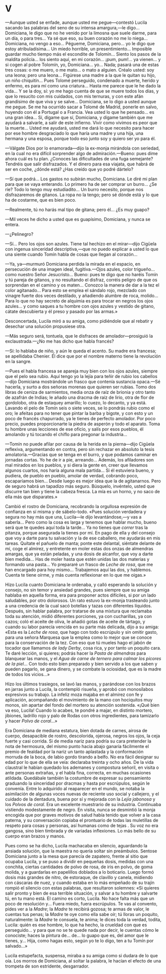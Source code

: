 # V

—Aunque usted se enfade, aunque usted me pegue—contestó Lucila sacando las
palabras del seno de su intensa amargura,—le digo... Domiciana, le digo que no
he venido por la limosna que suele darme, para un día, o para tres... Ya sé que
eso, su buen corazón no me lo niega... Domiciana, no vengo a eso... Pégueme,
Domiciana, pero... yo le digo que estoy atribuladísima... Un miedo horrible, un
presentimiento... Imposible guardar mucho tiempo más el escondite de Tolomín...
Siento los pasos de la maldita policía... los siento aquí, en mi corazón...
¡pum, pum!... ya vienen... y si cogen al pobre Tolomín, yo, Domiciana... yo...
Nada; pasará una de estas tres cosas: o me muero, o me mato... o mato
a alguien. Créalo usted: soy una leona; pero una leona... Figúrese una madre
a la que le quitan su hijo, un niño chiquitín... Pues Tolomé perseguido,
condenado a muerte, herido y enfermo, es para mí como una criatura... Hasta me
parece que le he dado la vida... Y se la doy, sí: yo me hago cuenta de que se
muere todos los días, y que lo resucito con mis cuidados, con mis ternuras,
y con este afán grandísimo de que viva y se salve... Domiciana, se lo digo
a usted aunque me pegue. Se me ha ocurrido sacar a Tolomé de Madrid, ponerle en
salvo, huyendo con él a Portugal o a Francia. Vea usted lo que he pensado... es
una gran idea... Sí, dígame que sí, Domiciana, y dígame también que me ayudará
a salvarle, a salir de este infierno. Vivir como vivimos es peor que la
muerte... Usted me ayudará, usted me dará lo que necesito para hacer por ese
hombre desgraciado lo que haría una madre y una hija, una hermana y una esposa,
porque todo eso junto soy y quiero ser yo para él.

—Válgate Dios por lo enamorada—dijo la ex-monja mirándola con seriedad, en la
cual no era difícil sorprender algo de admiración.—Bueno: pues dime ahora cuál
es tu plan. ¿Conoces las dificultades de una fuga semejante? Tendréis que salir
disfrazados. Y el dinero para esa viajata, que habrá de ser en coche, ¿dónde
está? ¿Has creído que yo podré dártelo?

—Sí que podrá... Los gastos no subirán mucho, Domiciana. Le diré mi plan para
que se vaya enterando. Lo primero ha de ser comprar un burro... ¿Se ríe? Todo
lo tengo muy estudiadito... Un burro necesito, porque nos disfrazaremos de
gitanos. La ropa no la tengo; pero sé dónde está y lo que ha de costarme, que
es bien poco.

—Realmente, tú no harás mal tipo de gitana; pero él... ¿Es muy guapo?

—Mil veces he dicho a usted que es guapísimo, Domiciana, y nunca se entera.

—¿Pelinegro?

—Sí... Pero los ojos son azules. Tiene tal hechizo en el mirar—dijo Cigüela con
ingenua sinceridad descriptiva,—que no puedo explicar a usted lo que una siente
cuando Tomín habla de cosas que llegan al corazón...

—Ya, ya—murmuró Domiciana perdida la mirada en el espacio, en persecución de
una imagen ideal, fugitiva.—Ojos azules, color trigueño... como nuestro Señor
Jesucristo... Bueno: pues te digo que no haréis Tomín y tú pareja de gitanos,
y no resultando el disfraz, corréis peligro de que os sorprendan en el camino
y os maten... Conozco la manera de dar a la tez el color agitanado... Para esto
se emplea el sándalo rojo, mezclado con vinagre fuerte dos veces destilado,
y añadiendo alumbre de roca, molido... Para lo que no hay secreto de alquimia
es para trocar en negros los ojos azules... y como saques a tu hombre con ojos
azules y vestido de gitano, cátate descubierta y él preso y pasado por las
armas.»

Desconcertada, Lucila miró a su amiga, como pidiéndole que al rebatir
y desechar una solución propusiese otra.

—Más seguro será, tontuela, que le disfraces de amolador—prosiguió la
exclaustrada.—¿No me has dicho que habla francés?

—Sí: lo hablaba de niño, y aún le queda el acento. Su madre era francesa; se
apellidaba Chenier. Él dice que por el nombre materno tiene la revolución en la
sangre.

—Pues el habla francesa se apareja muy bien con los ojos azules, siempre que el
pelo sea rubio. Aquí tengo yo la lejía para teñir de rubio los cabellos—dijo
Domiciana mostrándole un frasco que contenía sustancia opaca.—Sé hacerla,
y surto a dos señoras morenas que quieren ser rubias. Tomo dos libras de ceniza
de sarmientos, media onza de raíz de brionia y otro tanto de azafrán de Indias;
le añado una dracma de raíz de lirio, otra de flor de gordolobo, otra de
estaquey amarillo; lo cuezo, lo decanto, y ya está. Lavando el pelo de Tomín
seis o siete veces, se lo pondrás rubio como el oro; le afeitas para no tener
que pintar la barba y bigote, y con esto y un poco de francés chapurrado, ya le
tienes de perfecto amolador. Por poco precio, puedes proporcionarte la piedra
de asperón y todo el aparato. Toma tu hombre unas lecciones de ese oficio,
y salís por esos pueblos, él amolando y tú tocando el chiflo para pregonar la
industria...

—Tomín no puede afilar por causa de la herida en la pierna—dijo Cigüela
reflexiva, argumentando en contra, pero sin rechazar en absoluto la tesis
amolatoria.—Gracias que se tenga en el burro, y que podamos caminar en jornadas
cortas. Yo he de ir a pie, arreando... Además, los afiladores son mal mirados
en los pueblos, y si diera la gente en, creer que llevamos algunos cuartos, nos
haría alguna mala partida... Si él estuviera bueno, y pudiera, de pueblo en
pueblo, amolar de verdad, cobrando poco, escaparíamos bien... Desde luego es
mejor idea que la de agitanarnos. Pero de seguro habrá un tapadizo más seguro.
Búsquelo, invéntelo, usted que discurre tan bien y tiene la cabeza fresca. La
mía es un horno, y no saco de ella más que disparates.»

Cambió el rostro de Domiciana, recobrando la orgullosa expresión de confianza
en sí misma y de sábelo-todo. «Pues solución verdadera y segura no hay más que
una, Lucila—le dijo levantándose,—y vas a saberla... Pero como la cosa es larga
y tenemos que hablar mucho, bueno será que te quedes aquí toda la tarde... Ya
no tienes que *correr* tras la pitanza, porque asegurada la tienes por mí. En
pago de ella y del consejo que voy a darte para tu salvación y la de ese
caballero, me ayudarás en mis tareas. Quítate el pañuelo de manta; ponte este
delantal, siéntate delante de mí, coge el almirez, y entretente en moler estas
dos onzas de almendras amargas, que ya están peladas, y una dosis de alcanfor,
que voy a darte bien medida... Has de moler hasta que estén unidas las dos
materias y formando una pasta... Yo prepararé un frasco de *Leche de rosa*, que
me han encargado para hoy mismo... Trabajemos aquí las dos, y hablemos. Cuenta
te tiene oírme, y más cuenta reflexionar en lo que me oigas.»

Hizo Lucila cuanto Domiciana le ordenaba, y calló esperando la solución
y consejo, no sin temor y ansiedad grandes, pues siempre que su amiga hablaba
en aquella forma, era para proponer actos difíciles, si por un lado saludables,
por otro dolorosos. Un rato estuvo la ex-monja trasteando junto a una credencia
de la cual sacó botellas y tazas con diferentes líquidos. Después, sin hablar
palabra, por tratarse de una mixtura que reclamaba toda su atención, midió
diferentes porciones, ya con cucharillas, ya con cazos; coló el aceite de
oliva, le añadió gotas de aceite de tártago, y cuando su labor parecía vencida
en su parte más delicada, dijo a su amiga: «Esta es la *Leche de rosa*, que
hago con todo escrúpulo y sin omitir gasto, para una señora Marquesa que la
emplea como lo mejor que se conoce para la conservación de la tez. Con eso que
tú mueles hago el jabón de tocador que llamamos *de lady Derby*, cosa rica,
y por tanto un poquito cara. Te daré lección, si quieres; podrás hacer la
*Pasta de almendras* para blanquear las manos, y el *Agua de carne de ternero
para calmar los picores de la piel*... Con todo esto bien preparado y bien
servido a los que saben y pueden pagarlo, se gana dinero, y se combate la
ociosidad, que es la madre de todos los vicios...»

Hizo los últimos trasiegos, se lavó las manos, y parándose con los brazos en
jarras junto a Lucila, la contempló risueña, y aprobó con monosílabos
expresivos su trabajo. La infeliz moza majaba en el almirez con fe
y aplicación, acompañando el movimiento de la mano con hociquitos muy monos,
sin apartar del fondo del mortero su atención sostenida. «¡Qué bien va eso,
Lucila! Cuando lo acabes, te pondré a majar, en distinto mortero, jibiones,
ladrillo rojo y palo de Rodas con otros ingredientes, para tamizarlo y hacer
*Polvo de coral*...»

Era Domiciana de mediana estatura, bien dotada de carnes, airosa de cuerpo,
desapacible de rostro, descolorida, ojerosa, negros los ojos, la ceja fuerte
y casi corrida. Si de media nariz para podría su cara pretender la nota de
hermosura, del mismo punto hacia abajo ganaría fácilmente el premio de fealdad
por la nariz un tanto aplastada y la conformación morruda de la boca, de labio
gordo tirando a belfo. No era fácil designar su edad por lo que de ella se
veía: declaraba treinta y ocho años. De la vida claustral le habían quedado los
ademanes y compostura señoril, en visita o ante personas extrañas, y el habla
fina, correcta, en muchas ocasiones atildada. Quedábale también la costumbre de
expresar su pensamiento graduando la sinceridad por dracmas y hasta por
escrúpulos, según le convenía. Entre lo adquirido al reaparecer en el mundo, se
notaba la asimilación de algunas voces nuevas de reciente uso social
y callejero, y el cuidado de la dentadura, buena por sí y mejorada con la
*Lejía jabonosa* y los *Polvos de coral*. Era un excelente muestrario de su
industria. Continuaba vistiendo modestamente de negro. En visita, nunca se
desmintió la monja encogida que por graves motivos de salud había tenido que
volver a la casa paterna, y su conversación copiaba el prontuario de todas las
muletillas de respeto para cosas y personas, así humanas como de tejas . Su voz
no era gangosa, sino bien timbrada y de variadas inflexiones. Lo más bello de
su cuerpo eran brazos y manos.

Pues como se ha dicho, Lucila machacaba en silencio, aguardando la ansiada
solución, que la maestra no quería soltar sin preámbulos. Sentose Domiciana
junto a la mesa que parecía de zapatero, frente al sitio que ocupaba Lucila,
y se puso a dividir en pequeñas dosis, medidas con una conchita, ciertas
cantidades de polvo de rosa, de iris en polvo, de goma molida, y a guardarlas
en papelillos doblados a lo boticario. Luego formó dosis más grandes de nitro,
de estoraque, de clavillo y canela, midiendo con cáscaras de nuez, y cuando
estaba en lo más empeñado de su trajín rompió el silencio con estas palabras,
que resultaron solemnes: «Si quieres salir pronto y bien de esa terrible
situación, y salvar a tu hombre y salvarte tú, en tu mano está. El camino es
corto, Lucila. No hace falta más que un poco de resolución y... Fuera miedo,
fuera escrúpulos. Te vas al convento, pides ver a la *Madre*; la *Madre* te
recibirá gozosa; te armas de valor, le cuentas tus penas; la *Madre* te oye
como ella sabe oír; tú lloras un poquito, naturalmente: la *Madre* te consuela,
te anima; le dices toda la verdad, todita, Lucila: quién es ese hombre, lo que
ha hecho, la crueldad con que es perseguido... y para que no se te quede nada
por decir, le cuentas cómo le conociste; haces la pintura de... de... lo guapo
que es, del amor que le tienes, y... Hija, como hagas esto, según yo te lo
digo, ten a tu Tomín por salvado...»

Lucila estupefacta, suspensa, miraba a su amiga como si dudara de lo que oía.
Los morros de Domiciana, al soltar la palabra, le hacían el efecto de una
trompeta de son estridente, desgarrador.

